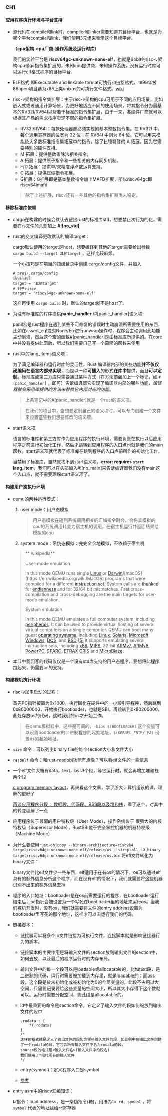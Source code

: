 ### CH1

#### 应用程序执行环境与平台支持

* 源代码在compile和link时，compiler和linker需要知道其目标平台，也就是为哪个平台compile和link，我们使用3元组来表示这个目标平台。

  **（cpu架构-cpu厂商-操作系统及运行时库）**

  我们的实验平台是 **riscv64gc-unknown-none-elf**，也就是64bit的risc-v架构cpu带gc指令集扩展的，未知cpu提供商，未知操作系统，没有运行时库可以运行elf格式程序的目标平台。

  

* ELF格式 即Executable and linkable format可执行和链接格式，1999年被86open项目选为x86上类unixos的可执行文件格式。[wiki](https://zh.wikipedia.org/wiki/%E5%8F%AF%E5%9F%B7%E8%A1%8C%E8%88%87%E5%8F%AF%E9%8F%88%E6%8E%A5%E6%A0%BC%E5%BC%8F)

* risc-v架构的指令集扩展：由于risc-v架构的cpu可用于不同的应用场景，比如嵌入式或者通用计算场景，为更好地适应不同的使用场景，将其指令分为最基本的RV32I/RV64I以及若干标准的指令集扩展，由于一来，各硬件厂商就可以根据其产品的需求按序实现不同的指令集扩展。

  - RV32I/RV64I：每款处理器都必须实现的基本整数指令集。在 RV32I 中，每个通用寄存器的位宽为 32 位；在 RV64I 中则为 64 位。它可以用来模拟绝大多数标准指令集拓展中的指令，除了比较特殊的 A 拓展，因为它需要特别的硬件支持。
  - M 拓展：提供整数乘除法相关指令。
  - A 拓展：提供原子指令和一些相关的内存同步机制。
  - F/D 拓展：提供单/双精度浮点数运算支持。
  - C 拓展：提供压缩指令拓展。
  - G扩展：G扩展即是基本整数指令加上MAFD扩展，所以riscv64gc即riscv64imafd

  >  除了上述扩展，riscv还有一些其他的指令集扩展尚未稳定。



#### 移除标准库依赖

* cargo在构建的时候会默认去链接rust的标准库std，想要禁止次行为的化，需要在rs文件的头部加上 **#![no_std]** 

* rust的交叉编译更改默认的编译target：

  cargo默认使用的target是host，想要编译到其他的target需要给出参数 ``` cargo build --target 其他target``` ，这样比较麻烦。

  一个小技巧是在项目的顶级目录中创建.cargo/config文件，并加入

  ```shell
  # proj/.cargo/config
  [builid]
  target = '其他target'
  # 对于riscv
  target = 'riscv64gc-unknown-none-elf'
  ```

  这样再使用 ```cargo build``` 时，默认的target就不是host了。

* 为没有标准库的程序提供**panic_handler** /#[panic_handler]语义项: 

  pani!宏是rust程序在遇到某些不可修复的错误时主动崩溃所需要使用的东西，比如在assert_eq!或对None/Err进行unwrap操作时，程序会主动调用此功能主动崩溃，然后这个宏的函数#[panic_handler]是由标准库所提供的。在core中并没有提供此函数，所以我们需要自己写一个简陋的函数来使用

* rust中的lang_items语义项：

  为了满足编译器和运行时库的灵活性，Rust 编译器内部的某些功能**并不仅仅硬编码在语言内部来实现**，而是以一种**可插入**的形式**在库中**提供，而且**可以定制**。标准库或第三方库只需要通过某种方式（在方法前面加上一个标记，如 `#[panic_handler]` ，即可）告诉编译器它实现了编译器内部的哪些功能，*编译器就会采用库提供的方法来替换它内部对应的功能*。

  > 上条笔记中的#[panic_handler]就是一个rust的语义项。

  > 在我们的项目中，当想要定制自己的语义项时，可以专门创建一个文件来设置这些我们想要修改的语义项。

* start语义项

  语言的标准库和第三方库作为应用程序的执行环境，需要负责在执行以后应用程序之前进行初始化工作，然后才跳转到应用程序的入口点也就是我们的main函数。start语义项就代表了标准库在跳到程序的入口点前所作的初始化工作。

  当禁用了标准库，自然就找不到start语义项，**error: requires `start` lang_item**，我们可以在头部加入#![no_main]来告诉编译器我们没有main这个入口点，就不需要理睬start语义项了。



#### 构建用户态执行环境

* qemu的两种运行模式：

  1. user mode：用户态模拟

     > 用户态模拟在碰到系统调用相关的汇编指令时会，会将其模拟的cpu的系统调用转变为宿主机的调用，在宿主机运行并返回结果给模拟的cpu

  2. system mode：系统态模拟：完完全全地模拟，不依赖于宿主机

  > ** wikipedia**
  >
  > User-mode emulation
  >
  > In this mode QEMU runs single [Linux](https://en.wikipedia.org/wiki/Linux) or [Darwin](https://en.wikipedia.org/wiki/Darwin_(operating_system))/[macOS](https://en.wikipedia.org/wiki/MacOS) programs that were compiled for a different [instruction set](https://en.wikipedia.org/wiki/Instruction_set). System calls are [thunked](https://en.wikipedia.org/wiki/Thunk) for [endianness](https://en.wikipedia.org/wiki/Endianness) and for 32/64 bit mismatches. Fast cross-compilation and cross-debugging are the main targets for user-mode emulation.
  >
  > System emulation
  >
  > In this mode QEMU emulates a full computer system, including [peripherals](https://en.wikipedia.org/wiki/Peripheral). It can be used to provide virtual hosting of several virtual computers on a single computer. QEMU can boot many guest [operating systems](https://en.wikipedia.org/wiki/Operating_system), including [Linux](https://en.wikipedia.org/wiki/Linux), [Solaris](https://en.wikipedia.org/wiki/Solaris_(operating_system)), [Microsoft Windows](https://en.wikipedia.org/wiki/Microsoft_Windows), [DOS](https://en.wikipedia.org/wiki/DOS), and [BSD](https://en.wikipedia.org/wiki/BSD);[[5\]](https://en.wikipedia.org/wiki/QEMU#cite_note-yfwuu-5) it supports emulating several instruction sets, including [x86](https://en.wikipedia.org/wiki/X86), [MIPS](https://en.wikipedia.org/wiki/MIPS_architecture), 32-bit [ARMv7](https://en.wikipedia.org/wiki/ARMv7), [ARMv8](https://en.wikipedia.org/wiki/ARMv8), [PowerPC](https://en.wikipedia.org/wiki/PowerPC), [SPARC](https://en.wikipedia.org/wiki/SPARC), [ETRAX CRIS](https://en.wikipedia.org/wiki/ETRAX_CRIS) and [MicroBlaze](https://en.wikipedia.org/wiki/MicroBlaze).
  
* 本节中我们写的代码仅仅是一个没有std库支持的用户态程序，要想将此程序跑起来，仍需要os的支持。





#### 构建裸机执行环境

* risc-v加电启动的过程：

  首先PC指针被置为0x1000，执行固化在硬件中的一小段引导程序，然后跳到0x80000000，开始执行bootloader，也就是SBI，再跳转到0x80200000，此处存放os的代码，这时我们的os才开始工作。

  > 在qemu模拟器中，这些是可调的，```-bios $(BOOTLOADER)``` 这个变量可以设置bootloader的二进制程序的起始地址，```$(KERNEL_ENTRY_PA)``` 设置os的起始地址。

* ```size``` 命令：可以列出binary file的每个section大小和文件大小

* ```readelf``` 命令：和rust-readobj功能有点像？可以看elf文件的一些信息

* 一个elf文件大概有data，text，bss3个段，等它运行时，就会再增加堆和栈两个段

  [c program memory layout](https://www.geeksforgeeks.org/memory-layout-of-c-program/)，再来看这个文章，学了浙大计算机组设的课，理解的更好了

  [再谈应用程序分段： 数据段、代码段、BSS段以及堆和栈](https://zhuanlan.zhihu.com/p/348026261)，看了这个，对其中的转变理解了一点

* 应用程序位于最弱的用户特权级（User Mode），操作系统位于 很强大的内核特权级（Supervisor Mode），RustSBI位于完全掌控机器的机器特权级（Machine Mode）

* 为什么要使用```rust-objcopy --binary-architecture=riscv64 target/riscv64gc-unknown-none-elf/release/os --strip-all -O binary target/riscv64gc-unknown-none-elf/release/os.bin``` 将efl文件转化为binary文件：

  binary文件比elf文件少一些东西，elf适用于在有os的情况下，os可以通过elf具有的额外信息分析这个程序，而在没有elf的情况下，我们就需要将这些机器识别不出来的额外信息去掉

* 程序的入口地址：bootloader是在os前需要运行的程序，在bootloader运行结束后，pc指针会被设置为一个写死在bootloader里的地址来运行os。当我们裸机开发时，没有os，我们就需要将文件的entry address设置为bootloader里写死的那个地址，这样才可以去运行我们的代码。

* 链接脚本：

  * 链接器可以将多个.o文件链接为可执行文件，连接脚本就是影响链接器行为的脚本。

  * 链接脚本的主要作用是将输入文件的section放到输出文件的section中，如何去放，以及最后的程序运行时的内存布局。

  * 输出文件中的每一个段可以是loadable或allocatable的，比如text段，是二进制的代码，运行时需要被加载到内存里，就是loadable的；而bss段，这个段是放未初始化或被初始化为0的全局变量的，此段不占用过大空间，只需要记录要给这些变量的空间大小，所以其大小存得下这个数就可以。运行时需要分配空间，则此段是allocatable的。

  * ld中最重要的命令是section命令，它定义了输入文件的段如何被放到输出文件的段中

    ```
    .rodata : {
        *(.rodata)
    }
    /*
    这样的格式就是定义了输出文件的段包含哪些输入文件的段，如此例中在输出文件创建了一个rodata的段，它包含所有输入文件中名为rodata的段。
    source段的格式是<输入文件名>(输入文件中的段名)
    我们使用了*指代所有的输入文件
    */
    ```

  * entry(symnol)：定义程序入口是symbol

  * [参考](https://feng-qi.github.io/2016/09/07/linker-script/)

* entry.asm中的riscv汇编知识：

  la指令：load address，是一条伪指令(糖)，用法为```la rd, symbol``` ，将```symbol``` 代表的地址赋给```rd```寄存器
